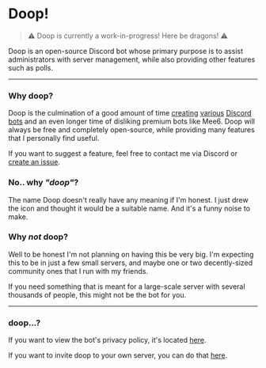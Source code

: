# Doop!

> ⚠️ Doop is currently a work-in-progress! Here be dragons! ⚠️

Doop is an open-source Discord bot whose primary purpose is to assist administrators with server management, while also providing other features such as polls.

---

### Why doop?

Doop is the culmination of a good amount of time [creating](https://github.com/Jaxydog/Spanky) [various](https://github.com/Jaxydog/MrManager) [Discord](https://github.com/Jaxydog/spanky-rs) [bots](https://github.com/Jaxydog/mr-manager) and an even longer time of disliking premium bots like Mee6. Doop will always be free and completely open-source, while providing many features that I personally find useful.

If you want to suggest a feature, feel free to contact me via Discord or [create an issue](https://github.com/Jaxydog/doop/issues).

### No.. why _"doop"_?

The name Doop doesn't really have any meaning if I'm honest. I just drew the icon and thought it would be a suitable name. And it's a funny noise to make.

### Why _not_ doop?

Well to be honest I'm not planning on having this be very big. I'm expecting this to be in just a few small servers, and maybe one or two decently-sized community ones that I run with my friends.

If you need something that is meant for a large-scale server with several thousands of people, this might not be the bot for you.

---

### doop...?

If you want to view the bot's privacy policy, it's located [here](./PRIVACY-POLICY.md).

If you want to invite doop to your own server, you can do that [here](https://discord.com/api/oauth2/authorize?client_id=1072145676357599302&permissions=8&scope=bot%20applications.commands).